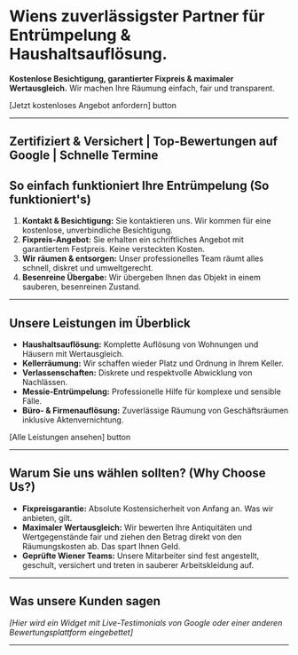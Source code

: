 # Wiens zuverlässigster Partner für Entrümpelung & Haushaltsauflösung.

**Kostenlose Besichtigung, garantierter Fixpreis & maximaler Wertausgleich.** Wir machen Ihre Räumung einfach, fair und transparent.

[Jetzt kostenloses Angebot anfordern] button

---
**Zertifiziert & Versichert | Top-Bewertungen auf Google | Schnelle Termine**
---

## So einfach funktioniert Ihre Entrümpelung (So funktioniert's)

1.  **Kontakt & Besichtigung:** Sie kontaktieren uns. Wir kommen für eine kostenlose, unverbindliche Besichtigung.
2.  **Fixpreis-Angebot:** Sie erhalten ein schriftliches Angebot mit garantiertem Festpreis. Keine versteckten Kosten.
3.  **Wir räumen & entsorgen:** Unser professionelles Team räumt alles schnell, diskret und umweltgerecht.
4.  **Besenreine Übergabe:** Wir übergeben Ihnen das Objekt in einem sauberen, besenreinen Zustand.

---

## Unsere Leistungen im Überblick

*   **Haushaltsauflösung:** Komplette Auflösung von Wohnungen und Häusern mit Wertausgleich.
*   **Kellerräumung:** Wir schaffen wieder Platz und Ordnung in Ihrem Keller.
*   **Verlassenschaften:** Diskrete und respektvolle Abwicklung von Nachlässen.
*   **Messie-Entrümpelung:** Professionelle Hilfe für komplexe und sensible Fälle.
*   **Büro- & Firmenauflösung:** Zuverlässige Räumung von Geschäftsräumen inklusive Aktenvernichtung.

[Alle Leistungen ansehen] button

---

## Warum Sie uns wählen sollten? (Why Choose Us?)

*   **Fixpreisgarantie:** Absolute Kostensicherheit von Anfang an. Was wir anbieten, gilt.
*   **Maximaler Wertausgleich:** Wir bewerten Ihre Antiquitäten und Wertgegenstände fair und ziehen den Betrag direkt von den Räumungskosten ab. Das spart Ihnen Geld.
*   **Geprüfte Wiener Teams:** Unsere Mitarbeiter sind fest angestellt, geschult, versichert und treten in sauberer Arbeitskleidung auf.

---

## Was unsere Kunden sagen

*[Hier wird ein Widget mit Live-Testimonials von Google oder einer anderen Bewertungsplattform eingebettet]*

---